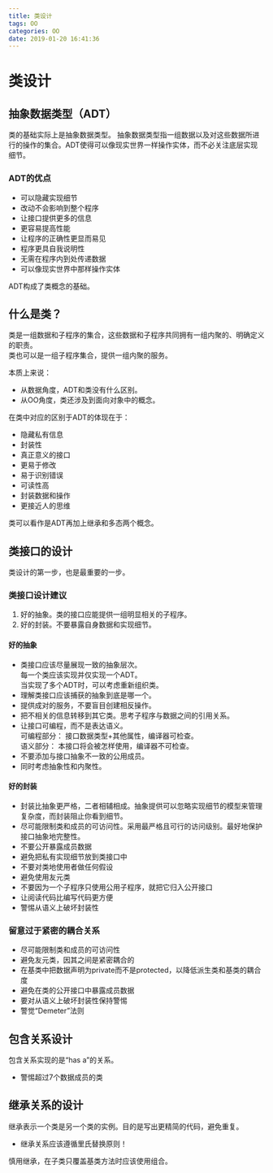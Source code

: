 ```yaml
---
title: 类设计
tags: OO
categories: OO
date: 2019-01-20 16:41:36
---
```



# 类设计

## 抽象数据类型（ADT）

类的基础实际上是抽象数据类型。
抽象数据类型指一组数据以及对这些数据所进行的操作的集合。ADT使得可以像现实世界一样操作实体，而不必关注底层实现细节。

### ADT的优点

* 可以隐藏实现细节
* 改动不会影响到整个程序
* 让接口提供更多的信息
* 更容易提高性能
* 让程序的正确性更显而易见
* 程序更具自我说明性
* 无需在程序内到处传递数据
* 可以像现实世界中那样操作实体

ADT构成了类概念的基础。

## 什么是类？

类是一组数据和子程序的集合，这些数据和子程序共同拥有一组内聚的、明确定义的职责。  
类也可以是一组子程序集合，提供一组内聚的服务。  
  
本质上来说：
* 从数据角度，ADT和类没有什么区别。
* 从OO角度，类还涉及到面向对象中的概念。
  
在类中对应的区别于ADT的体现在于：
* 隐藏私有信息
* 封装性
* 真正意义的接口
* 更易于修改
* 易于识别错误
* 可读性高
* 封装数据和操作
* 更接近人的思维  

类可以看作是ADT再加上继承和多态两个概念。

## 类接口的设计

类设计的第一步，也是最重要的一步。

### 类接口设计建议

1. 好的抽象。类的接口应能提供一组明显相关的子程序。
2. 好的封装。不要暴露自身数据和实现细节。

#### 好的抽象

* 类接口应该尽量展现一致的抽象层次。  
每一个类应该实现并仅实现一个ADT。  
当实现了多个ADT时，可以考虑重新组织类。  
* 理解类接口应该捕获的抽象到底是哪一个。
* 提供成对的服务，不要盲目创建相反操作。
* 把不相关的信息转移到其它类。思考子程序与数据之间的引用关系。
* 让接口可编程，而不是表达语义。  
可编程部分： 接口数据类型+其他属性，编译器可检查。  
语义部分： 本接口将会被怎样使用，编译器不可检查。  
* 不要添加与接口抽象不一致的公用成员。
* 同时考虑抽象性和内聚性。

#### 好的封装

* 封装比抽象更严格，二者相辅相成。抽象提供可以忽略实现细节的模型来管理复杂度，而封装阻止你看到细节。
* 尽可能限制类和成员的可访问性。采用最严格且可行的访问级别。最好地保护接口抽象地完整性。
* 不要公开暴露成员数据
* 避免把私有实现细节放到类接口中
* 不要对类地使用者做任何假设
* 避免使用友元类
* 不要因为一个子程序只使用公用子程序，就把它归入公开接口
* 让阅读代码比编写代码更方便
* 警惕从语义上破坏封装性

### 留意过于紧密的耦合关系

* 尽可能限制类和成员的可访问性
* 避免友元类，因其之间是紧密耦合的
* 在基类中把数据声明为private而不是protected，以降低派生类和基类的耦合度
* 避免在类的公开接口中暴露成员数据
* 要对从语义上破坏封装性保持警惕
* 警觉“Demeter”法则

## 包含关系设计

包含关系实现的是“has a”的关系。
* 警惕超过7个数据成员的类

## 继承关系的设计

继承表示一个类是另一个类的实例。目的是写出更精简的代码，避免重复。
* 继承关系应该遵循里氏替换原则！

慎用继承，在子类只覆盖基类方法时应该使用组合。
